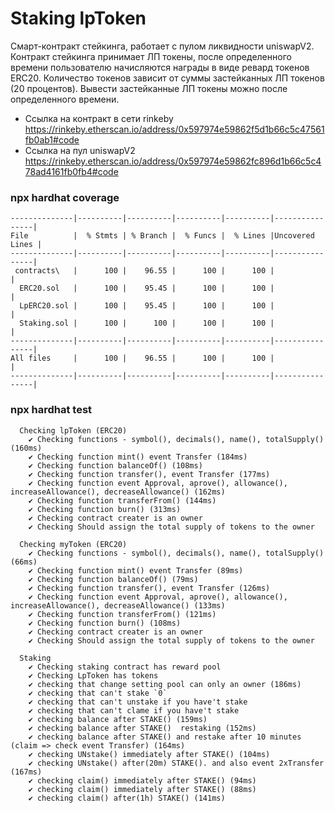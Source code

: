 # Staking lpToken

Cмарт-контракт стейкинга, работает с пулом ликвидности uniswapV2. Контракт стейкинга принимает ЛП токены, после определенного времени пользователю начисляются награды в виде ревард токенов ERC20. 
Количество токенов зависит от суммы застейканных ЛП токенов (20 процентов). Вывести застейканные ЛП токены можно после определенного времени.
- Cсылка на контракт в сети rinkeby https://rinkeby.etherscan.io/address/0x597974e59862f5d1b66c5c47561fb0ab1#code
- Ссылка на пул uniswapV2 https://rinkeby.etherscan.io/address/0x597974e59862fc896d1b66c5c478ad4161fb0fb4#code


### npx hardhat coverage

```shell
--------------|----------|----------|----------|----------|----------------|
File          |  % Stmts | % Branch |  % Funcs |  % Lines |Uncovered Lines |
--------------|----------|----------|----------|----------|----------------|
 contracts\   |      100 |    96.55 |      100 |      100 |                |
  ERC20.sol   |      100 |    95.45 |      100 |      100 |                |
  LpERC20.sol |      100 |    95.45 |      100 |      100 |                |
  Staking.sol |      100 |      100 |      100 |      100 |                |
--------------|----------|----------|----------|----------|----------------|
All files     |      100 |    96.55 |      100 |      100 |                |
--------------|----------|----------|----------|----------|----------------|
```
### npx hardhat test

```shell
  Checking lpToken (ERC20)
    ✔ Checking functions - symbol(), decimals(), name(), totalSupply() (160ms)
    ✔ Checking function mint() event Transfer (184ms)
    ✔ Checking function balanceOf() (108ms)
    ✔ Checking function transfer(), event Transfer (177ms)
    ✔ Checking function event Approval, aprove(), allowance(), increaseAllowance(), decreaseAllowance() (162ms)
    ✔ Checking function transferFrom() (144ms)
    ✔ Checking function burn() (313ms)
    ✔ Checking contract creater is an owner
    ✔ Checking Should assign the total supply of tokens to the owner

  Checking myToken (ERC20)
    ✔ Checking functions - symbol(), decimals(), name(), totalSupply() (66ms)
    ✔ Checking function mint() event Transfer (89ms)
    ✔ Checking function balanceOf() (79ms)
    ✔ Checking function transfer(), event Transfer (126ms)
    ✔ Checking function event Approval, aprove(), allowance(), increaseAllowance(), decreaseAllowance() (133ms)
    ✔ Checking function transferFrom() (121ms)
    ✔ Checking function burn() (108ms)
    ✔ Checking contract creater is an owner
    ✔ Checking Should assign the total supply of tokens to the owner

  Staking
    ✔ Checking staking contract has reward pool
    ✔ Checking LpToken has tokens
    ✔ checking that change setting pool can only an owner (186ms)
    ✔ checking that can't stake `0`
    ✔ checking that can't unstake if you have't stake
    ✔ checking that can't clame if you have't stake
    ✔ checking balance after STAKE() (159ms)
    ✔ checking balance after STAKE()  restaking (152ms)
    ✔ checking balance after STAKE() and restake after 10 minutes (claim => check event Transfer) (164ms)
    ✔ checking UNstake() immediately after STAKE() (104ms)
    ✔ checking UNstake() after(20m) STAKE(). and also event 2xTransfer (167ms)
    ✔ checking claim() immediately after STAKE() (94ms)
    ✔ checking claim() immediately after STAKE() (88ms)
    ✔ checking claim() after(1h) STAKE() (141ms)
```
